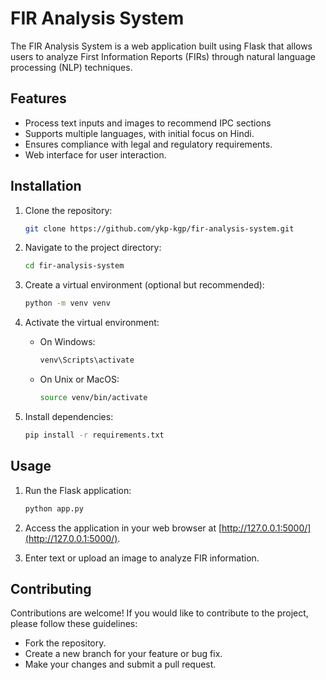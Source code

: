 # FIR Analysis System

The FIR Analysis System is a web application built using Flask that allows users to analyze First Information Reports (FIRs) through natural language processing (NLP) techniques.

## Features

- Process text inputs and images to recommend IPC sections
- Supports multiple languages, with initial focus on Hindi.
- Ensures compliance with legal and regulatory requirements.
- Web interface for user interaction.

## Installation

1. Clone the repository:

    ```bash
    git clone https://github.com/ykp-kgp/fir-analysis-system.git
    ```

2. Navigate to the project directory:

    ```bash
    cd fir-analysis-system
    ```

3. Create a virtual environment (optional but recommended):

    ```bash
    python -m venv venv
    ```

4. Activate the virtual environment:

    - On Windows:

        ```bash
        venv\Scripts\activate
        ```

    - On Unix or MacOS:

        ```bash
        source venv/bin/activate
        ```

5. Install dependencies:

    ```bash
    pip install -r requirements.txt
    ```

## Usage

1. Run the Flask application:

    ```bash
    python app.py
    ```

2. Access the application in your web browser at [http://127.0.0.1:5000/](http://127.0.0.1:5000/).

3. Enter text or upload an image to analyze FIR information.

## Contributing

Contributions are welcome! If you would like to contribute to the project, please follow these guidelines:

- Fork the repository.
- Create a new branch for your feature or bug fix.
- Make your changes and submit a pull request.

